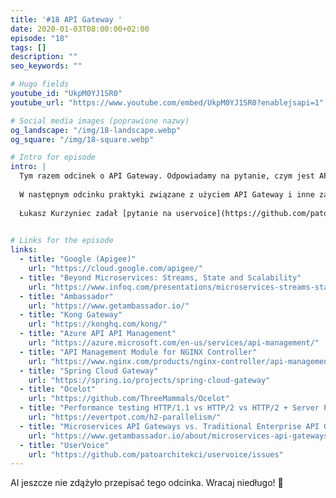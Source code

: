 ```yaml
---
title: '#18 API Gateway '
date: 2020-01-03T08:00:00+02:00
episode: "18"
tags: []
description: ""
seo_keywords: ""

# Hugo fields
youtube_id: "UkpM0YJ1SR0"
youtube_url: "https://www.youtube.com/embed/UkpM0YJ1SR0?enablejsapi=1"

# Social media images (poprawione nazwy)
og_landscape: "/img/18-landscape.webp"
og_square: "/img/18-square.webp"

# Intro for episode
intro: |
  Tym razem odcinek o API Gateway. Odpowiadamy na pytanie, czym jest API Gateway i kiedy zacząć stosować.
  
  W następnym odcinku praktyki związane z użyciem API Gateway i inne zagwozdki, które przy nim występują.
  
  Łukasz Kurzyniec zadał [pytanie na uservoice](https://github.com/patoarchitekci/uservoice/issues/3), które stało się inspiracją do tego odcinka.
  

# Links for the episode
links:
  - title: "Google (Apigee)"
    url: "https://cloud.google.com/apigee/"
  - title: "Beyond Microservices: Streams, State and Scalability"
    url: "https://www.infoq.com/presentations/microservices-streams-state-scalability"
  - title: "Ambassador"
    url: "https://www.getambassador.io/"
  - title: "Kong Gateway"
    url: "https://konghq.com/kong/"
  - title: "Azure API API Management"
    url: "https://azure.microsoft.com/en-us/services/api-management/"
  - title: "API Management Module for NGINX Controller"
    url: "https://www.nginx.com/products/nginx-controller/api-management/"
  - title: "Spring Cloud Gateway"
    url: "https://spring.io/projects/spring-cloud-gateway"
  - title: "Ocelot"
    url: "https://github.com/ThreeMammals/Ocelot"
  - title: "Performance testing HTTP/1.1 vs HTTP/2 vs HTTP/2 + Server Push for REST APIs"
    url: "https://evertpot.com/h2-parallelism/"
  - title: "Microservices API Gateways vs. Traditional Enterprise API Gateways"
    url: "https://www.getambassador.io/about/microservices-api-gateways/"
  - title: "UserVoice"
    url: "https://github.com/patoarchitekci/uservoice/issues"
---
```


AI jeszcze nie zdążyło przepisać tego odcinka. Wracaj niedługo! 🤖